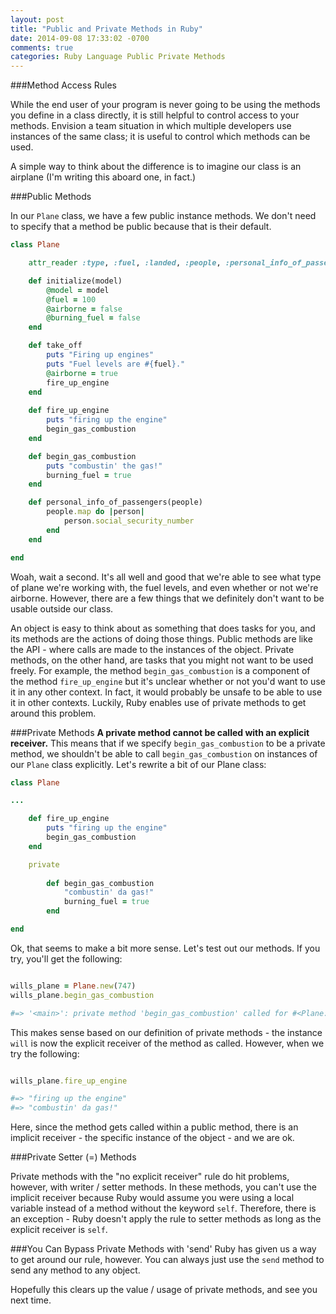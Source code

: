 ```yaml
---
layout: post
title: "Public and Private Methods in Ruby"
date: 2014-09-08 17:33:02 -0700
comments: true
categories: Ruby Language Public Private Methods
---
```


###Method Access Rules

While the end user of your program is never going to be using the methods you define in a class directly, it is still helpful to control access to your methods. Envision a team situation in which multiple developers use instances of the same class; it is useful to control which methods can be used.

A simple way to think about the difference is to imagine our class is an airplane (I'm writing this aboard one, in fact.)

<!-- More -->

###Public Methods

In our `Plane` class, we have a few public instance methods. We don't need to specify that a method be public because that is their default.

```ruby
class Plane

	attr_reader :type, :fuel, :landed, :people, :personal_info_of_passengers, :burning_fuel

	def initialize(model)
		@model = model
		@fuel = 100
		@airborne = false
		@burning_fuel = false
	end

	def take_off
		puts "Firing up engines"
		puts "Fuel levels are #{fuel}."
		@airborne = true
		fire_up_engine
	end
	
	def fire_up_engine
		puts "firing up the engine"
		begin_gas_combustion
	end

	def begin_gas_combustion
		puts "combustin' the gas!"
		burning_fuel = true
	end

	def personal_info_of_passengers(people)
		people.map do |person|
			person.social_security_number
		end
	end

end	
```
Woah, wait a second. It's all well and good that we're able to see what type of plane we're working with, the fuel levels, and even whether or not we're airborne. However, there are a few things that we definitely don't want to be usable outside our class.

An object is easy to think about as something that does tasks for you, and its methods are the actions of doing those things. Public methods are like the API - where calls are made to the instances of the object. Private methods, on the other hand, are tasks that you might not want to be used freely. For example, the method `begin_gas_combustion` is a component of the method `fire_up_engine` but it's unclear whether or not you'd want to use it in any other context. In fact, it would probably be unsafe to be able to use it in other contexts. Luckily, Ruby enables use of private methods to get around this problem.

###Private Methods
**A private method cannot be called with an explicit receiver.** This means that if we specify `begin_gas_combustion` to be a private method, we shouldn't be able to call `begin_gas_combustion` on instances of our `Plane` class explicitly. Let's rewrite a bit of our Plane class:

```ruby
class Plane

...

	def fire_up_engine
		puts "firing up the engine"
		begin_gas_combustion
	end

	private
	
		def begin_gas_combustion
			"combustin' da gas!"
			burning_fuel = true
		end

end
```
Ok, that seems to make a bit more sense. Let's test out our methods. 
If you try, you'll get the following:
```ruby

wills_plane = Plane.new(747)
wills_plane.begin_gas_combustion

#=> '<main>': private method 'begin_gas_combustion' called for #<Plane:0x00000002aeae50> (NoMethodError)`
``` 
This makes sense based on our definition of private methods - the instance `will` is now the explicit receiver of the method as called. However, when we try the following:

```ruby

wills_plane.fire_up_engine

#=> "firing up the engine"
#=> "combustin' da gas!"
```
Here, since the method gets called within a public method, there is an implicit receiver - the specific instance of the object - and we are ok. 

###Private Setter (=) Methods

Private methods with the "no explicit receiver" rule do hit problems, however, with writer / setter methods. In these methods, you can't use the implicit receiver because Ruby would assume you were using a local variable instead of a method without the keyword `self`. Therefore, there is an exception - Ruby doesn't apply the rule to setter methods as long as the explicit receiver is `self`.

###You Can Bypass Private Methods with 'send'
Ruby has given us a way to get around our rule, however. You can always just use the `send` method to send any method to any object. 

Hopefully this clears up the value / usage of private methods, and see you next time.


